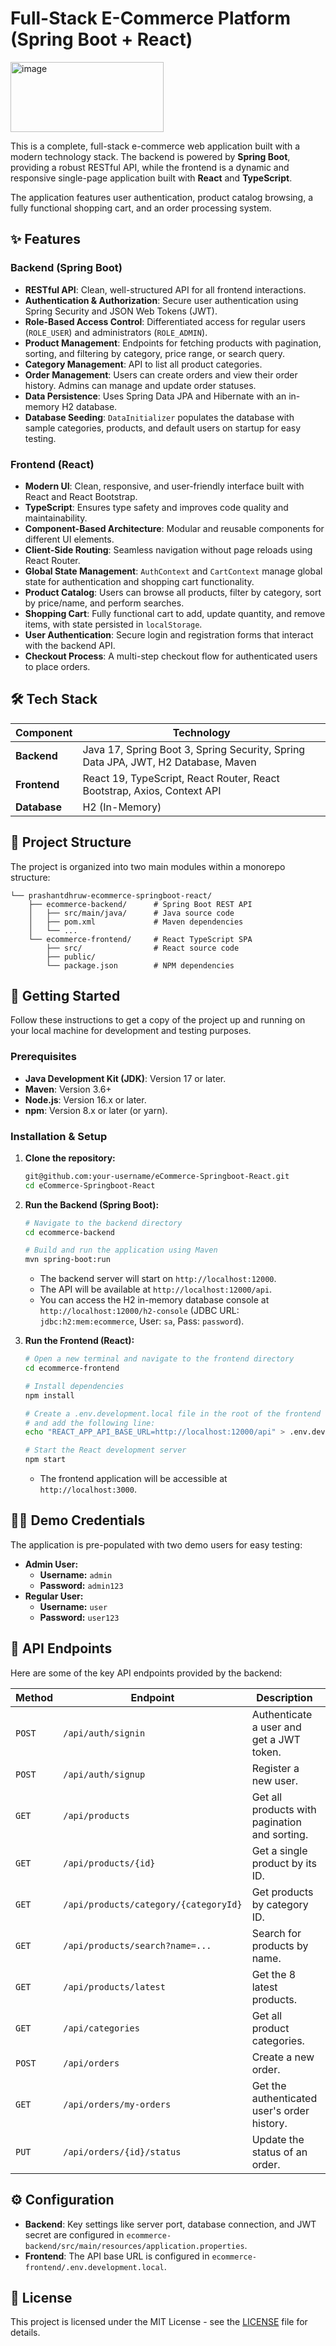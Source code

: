 # Full-Stack E-Commerce Platform (Spring Boot + React)

<img width="245" height="112" alt="image" src="https://github.com/user-attachments/assets/b21b454b-a11f-4e53-a71b-32789035288e" />


This is a complete, full-stack e-commerce web application built with a modern technology stack. The backend is powered by **Spring Boot**, providing a robust RESTful API, while the frontend is a dynamic and responsive single-page application built with **React** and **TypeScript**.

The application features user authentication, product catalog browsing, a fully functional shopping cart, and an order processing system.

## ✨ Features

### Backend (Spring Boot)
- **RESTful API**: Clean, well-structured API for all frontend interactions.
- **Authentication & Authorization**: Secure user authentication using Spring Security and JSON Web Tokens (JWT).
- **Role-Based Access Control**: Differentiated access for regular users (`ROLE_USER`) and administrators (`ROLE_ADMIN`).
- **Product Management**: Endpoints for fetching products with pagination, sorting, and filtering by category, price range, or search query.
- **Category Management**: API to list all product categories.
- **Order Management**: Users can create orders and view their order history. Admins can manage and update order statuses.
- **Data Persistence**: Uses Spring Data JPA and Hibernate with an in-memory H2 database.
- **Database Seeding**: `DataInitializer` populates the database with sample categories, products, and default users on startup for easy testing.

### Frontend (React)
- **Modern UI**: Clean, responsive, and user-friendly interface built with React and React Bootstrap.
- **TypeScript**: Ensures type safety and improves code quality and maintainability.
- **Component-Based Architecture**: Modular and reusable components for different UI elements.
- **Client-Side Routing**: Seamless navigation without page reloads using React Router.
- **Global State Management**: `AuthContext` and `CartContext` manage global state for authentication and shopping cart functionality.
- **Product Catalog**: Users can browse all products, filter by category, sort by price/name, and perform searches.
- **Shopping Cart**: Fully functional cart to add, update quantity, and remove items, with state persisted in `localStorage`.
- **User Authentication**: Secure login and registration forms that interact with the backend API.
- **Checkout Process**: A multi-step checkout flow for authenticated users to place orders.

## 🛠️ Tech Stack

| Component | Technology |
|---|---|
| **Backend** | Java 17, Spring Boot 3, Spring Security, Spring Data JPA, JWT, H2 Database, Maven |
| **Frontend**| React 19, TypeScript, React Router, React Bootstrap, Axios, Context API |
| **Database**| H2 (In-Memory) |

## 📂 Project Structure

The project is organized into two main modules within a monorepo structure:

```
└── prashantdhruw-ecommerce-springboot-react/
    ├── ecommerce-backend/      # Spring Boot REST API
    │   ├── src/main/java/      # Java source code
    │   ├── pom.xml             # Maven dependencies
    │   └── ...
    └── ecommerce-frontend/     # React TypeScript SPA
        ├── src/                # React source code
        ├── public/
        └── package.json        # NPM dependencies
```

## 🚀 Getting Started

Follow these instructions to get a copy of the project up and running on your local machine for development and testing purposes.

### Prerequisites

- **Java Development Kit (JDK)**: Version 17 or later.
- **Maven**: Version 3.6+
- **Node.js**: Version 16.x or later.
- **npm**: Version 8.x or later (or yarn).

### Installation & Setup

1.  **Clone the repository:**
    ```bash
    git@github.com:your-username/eCommerce-Springboot-React.git
    cd eCommerce-Springboot-React
    ```

2.  **Run the Backend (Spring Boot):**
    ```bash
    # Navigate to the backend directory
    cd ecommerce-backend

    # Build and run the application using Maven
    mvn spring-boot:run
    ```
    - The backend server will start on `http://localhost:12000`.
    - The API will be available at `http://localhost:12000/api`.
    - You can access the H2 in-memory database console at `http://localhost:12000/h2-console` (JDBC URL: `jdbc:h2:mem:ecommerce`, User: `sa`, Pass: `password`).

3.  **Run the Frontend (React):**
    ```bash
    # Open a new terminal and navigate to the frontend directory
    cd ecommerce-frontend

    # Install dependencies
    npm install

    # Create a .env.development.local file in the root of the frontend directory
    # and add the following line:
    echo "REACT_APP_API_BASE_URL=http://localhost:12000/api" > .env.development.local

    # Start the React development server
    npm start
    ```
    - The frontend application will be accessible at `http://localhost:3000`.

## 🧑‍💻 Demo Credentials

The application is pre-populated with two demo users for easy testing:

-   **Admin User:**
    -   **Username:** `admin`
    -   **Password:** `admin123`
-   **Regular User:**
    -   **Username:** `user`
    -   **Password:** `user123`

## 📝 API Endpoints

Here are some of the key API endpoints provided by the backend:

| Method | Endpoint | Description | Access |
|---|---|---|---|
| `POST` | `/api/auth/signin` | Authenticate a user and get a JWT token. | Public |
| `POST` | `/api/auth/signup` | Register a new user. | Public |
| `GET` | `/api/products` | Get all products with pagination and sorting. | Public |
| `GET` | `/api/products/{id}` | Get a single product by its ID. | Public |
| `GET` | `/api/products/category/{categoryId}` | Get products by category ID. | Public |
| `GET` | `/api/products/search?name=...` | Search for products by name. | Public |
| `GET` | `/api/products/latest` | Get the 8 latest products. | Public |
| `GET` | `/api/categories` | Get all product categories. | Public |
| `POST`| `/api/orders` | Create a new order. | Authenticated |
| `GET` | `/api/orders/my-orders` | Get the authenticated user's order history. | Authenticated |
| `PUT` | `/api/orders/{id}/status` | Update the status of an order. | Admin Only |

## ⚙️ Configuration

-   **Backend**: Key settings like server port, database connection, and JWT secret are configured in `ecommerce-backend/src/main/resources/application.properties`.
-   **Frontend**: The API base URL is configured in `ecommerce-frontend/.env.development.local`.

## 📜 License

This project is licensed under the MIT License - see the [LICENSE](LICENSE) file for details.
